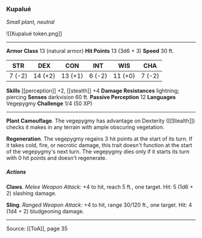 ### Kupalué
_Small plant, neutral_

![[Kupalué token.png]]


---

**Armor Class** 13 (natural armor)
**Hit Points** 13 (3d6 + 3)
**Speed** 30 ft.

| STR     | DEX     | CON     | INT     | WIS     | CHA     |
|---------|---------|---------|---------|---------|---------|
| 7 (-2) | 14 (+2) | 13 (+1) | 6 (-2) | 11 (+0) | 7 (-2) |

**Skills** [[perception]] +2, [[stealth]] +4
**Damage Resistances** lightning; piercing
**Senses** darkvision 60 ft.
**Passive Perception** 12
**Languages** Vegepygmy
**Challenge** 1/4 (50 XP)

---

**Plant Camouflage**. The vegepygmy has advantage on Dexterity ([[Stealth]]) checks it makes in any terrain with ample obscuring vegetation.

**Regeneration**. The vegepygmy regains 3 hit points at the start of its turn. If it takes cold, fire, or necrotic damage, this trait doesn't function at the start of the vegepygmy's next turn. The vegepygmy dies only if it starts its turn with 0 hit points and doesn't regenerate.

##### Actions
**Claws**. _Melee Weapon Attack:_ +4 to hit, reach 5 ft., one target. Hit: 5 (1d6 + 2) slashing damage.

**Sling**. _Ranged Weapon Attack:_ +4 to hit, range 30/120 ft., one target. Hit: 4 (1d4 + 2) bludgeoning damage.


---

Source: [[ToA]], page 35